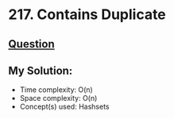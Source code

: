 # 217. Contains Duplicate

## [Question](https://leetcode.com/problems/contains-duplicate/)

## My Solution:
* Time complexity: O(n)
* Space complexity: O(n)
* Concept(s) used: Hashsets